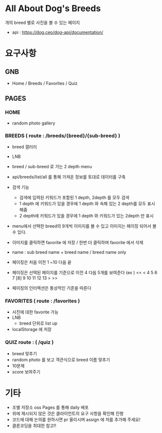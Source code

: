 # All About Dog's Breeds

개의 breed 별로 사진을 볼 수 있는 페이지

- api : https://dog.ceo/dog-api/documentation/

# 요구사항

## GNB

- Home / Breeds / Favorites / Quiz

## PAGES

### HOME

- random photo gallery

### BREEDS ( route : /breeds/{breed}/{sub-breed} )

- breed 갤러리
- LNB
- breed / sub-breed 로 가는 2 depth menu
- api/breeds/list/all 를 통해 가져온 정보를 토대로 데이터를 구축
- 검색 기능
  - 검색에 입력된 키워드가 포함된 1 depth, 2depth 를 모두 검색
  - 1 depth 에 키워드가 있을 경우에 1 depth 와 속해 있는 2 depth를 모두 표시해줌
  - 2 depth에 키워드가 있을 경우에 1 depth 와 키워드가 있는 2depth 만 표시

- menu에서 선택한 breed의 9개씩 이미지를 볼 수 있고 이미지는 페이징 되어서 볼 수 있다.
- 이미지를 클릭하면 favorite 에 저장 / 한번 더 클릭하며 favorite 에서 삭제
- name : sub breed name + breed name / breed name only
- 페이징은 처음 이전 1 ~10 다음 끝
- 페이징은 선택된 페이지를 기준으로 이전 4 다음 5개를 보여준다 (ex ) << < 4 5 6 7 [8] 9 10 11 12 13 > >>
- 페이징의 인터랙션은 통상적인 기준을 따른다

### FAVORITES ( route : /favorites )

- 사진에 대한 favorite 가능
- LNB
  - breed 단위로 list up
- localStorage 에 저장

### QUIZ route : ( /quiz )

- breed 맞추기
- random photo 를 보고 객관식으로 breed 이름 맞추기
- 10문제
- score 보여주기

# 기타

- 조별 저장소 oss Pages 를 통해 daily 배포
- 위에 제시되지 않은 것은 클라이언트의 요구 사항을 확인해 진행
- 코드에 대해 논의를 원하시면 pr 올리시며 assign 에 저를 추가해 주세요!
- 클론코딩을 최대한 참고!!
